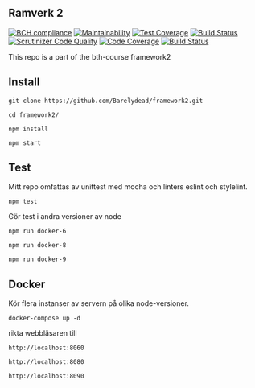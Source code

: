 Ramverk 2
---------------

[![BCH compliance](https://bettercodehub.com/edge/badge/Barelydead/framework2?branch=master)](https://bettercodehub.com/)
[![Maintainability](https://api.codeclimate.com/v1/badges/2d247096c0bfb7a88f4c/maintainability)](https://codeclimate.com/github/Barelydead/framework2/maintainability)
[![Test Coverage](https://api.codeclimate.com/v1/badges/2d247096c0bfb7a88f4c/test_coverage)](https://codeclimate.com/github/Barelydead/framework2/test_coverage)
[![Build Status](https://travis-ci.org/Barelydead/framework2.svg?branch=master)](https://travis-ci.org/Barelydead/framework2)
[![Scrutinizer Code Quality](https://scrutinizer-ci.com/g/Barelydead/framework2/badges/quality-score.png?b=master)](https://scrutinizer-ci.com/g/Barelydead/framework2/?branch=master)
[![Code Coverage](https://scrutinizer-ci.com/g/Barelydead/framework2/badges/coverage.png?b=master)](https://scrutinizer-ci.com/g/Barelydead/framework2/?branch=master)
[![Build Status](https://scrutinizer-ci.com/g/Barelydead/framework2/badges/build.png?b=master)](https://scrutinizer-ci.com/g/Barelydead/framework2/build-status/master)

This repo is a part of the bth-course framework2


## Install

```
git clone https://github.com/Barelydead/framework2.git
```

```
cd framework2/
```

```
npm install
```

```
npm start
```

## Test
Mitt repo omfattas av unittest med mocha och linters eslint och stylelint.

```
npm test
```

Gör test i andra versioner av node
```
npm run docker-6
```
```
npm run docker-8
```
```
npm run docker-9
```

## Docker

Kör flera instanser av servern på olika node-versioner.
```
docker-compose up -d
```

rikta webbläsaren till
```
http://localhost:8060
```
```
http://localhost:8080
```
```
http://localhost:8090
```
